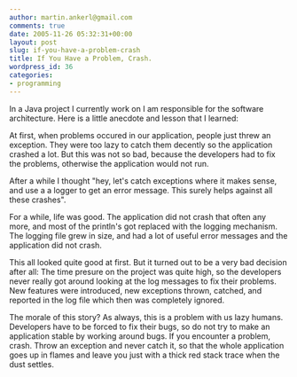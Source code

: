 ```yaml
---
author: martin.ankerl@gmail.com
comments: true
date: 2005-11-26 05:32:31+00:00
layout: post
slug: if-you-have-a-problem-crash
title: If You Have a Problem, Crash.
wordpress_id: 36
categories:
- programming
---
```


In a Java project I currently work on I am responsible for the software architecture. Here is a little anecdote and lesson that I learned:

At first, when problems occured in our application, people just threw an exception. They were too lazy to catch them decently so the application crashed a lot. But this was not so bad, because the developers had to fix the problems, otherwise the application would not run.

After a while I thought "hey, let's catch exceptions where it makes sense, and use a a logger to get an error message. This surely helps against all these crashes".

For a while, life was good. The application did not crash that often any more, and most of the println's got replaced with the logging mechanism. The logging file grew in size, and had a lot of useful error messages and the application did not crash.

This all looked quite good at first. But it turned out to be a very bad decision after all: The time presure on the project was quite high, so the developers never really got around looking at the log messages to fix their problems. New features were introduced, new exceptions thrown, catched, and reported in the log file which then was completely ignored.

The morale of this story? As always, this is a problem with us lazy humans. Developers have to be forced to fix their bugs, so do not try to make an application stable by working around bugs. If you encounter a problem, crash. Throw an exception and never catch it, so that the whole application goes up in flames and leave you just with a thick red stack trace when the dust settles.
